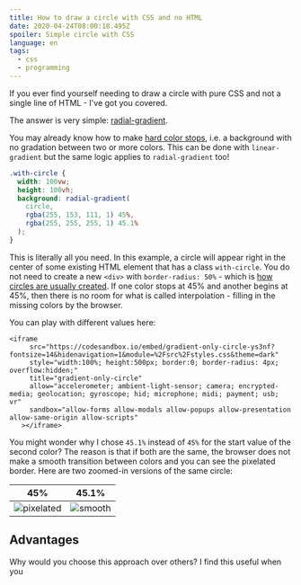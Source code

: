 ```yaml
---
title: How to draw a circle with CSS and no HTML
date: 2020-04-24T08:00:18.495Z
spoiler: Simple circle with CSS
language: en
tags:
  - css
  - programming
---
```

If you ever find yourself needing to draw a circle with pure CSS and not a single line of HTML - I've got you covered.

The answer is very simple: [radial-gradient](https://developer.mozilla.org/en-US/docs/Web/CSS/radial-gradient).

You may already know how to make [hard color stops](https://css-tricks.com/snippets/css/css-linear-gradient/#article-header-id-4), i.e. a background with no gradation between two or more colors. This can be done with `linear-gradient` but the same logic applies to `radial-gradient` too!

```css
.with-circle {
  width: 100vw;
  height: 100vh;
  background: radial-gradient(
    circle,
    rgba(255, 153, 111, 1) 45%,
    rgba(255, 255, 255, 1) 45.1%
  );
}
```

This is literally all you need. In this example, a circle will appear right in the center of some existing HTML element that has a class `with-circle`. You do not need to create a new `<div>` with `border-radius: 50%` - which is [how circles are usually created](https://codesandbox.io/s/html-circle-wix0k). If one color stops at 45% and another begins at 45%, then there is no room for what is called interpolation - filling in the missing colors by the browser. 

You can play with different values here:

```
<iframe
     src="https://codesandbox.io/embed/gradient-only-circle-ys3nf?fontsize=14&hidenavigation=1&module=%2Fsrc%2Fstyles.css&theme=dark"
     style="width:100%; height:500px; border:0; border-radius: 4px; overflow:hidden;"
     title="gradient-only-circle"
     allow="accelerometer; ambient-light-sensor; camera; encrypted-media; geolocation; gyroscope; hid; microphone; midi; payment; usb; vr"
     sandbox="allow-forms allow-modals allow-popups allow-presentation allow-same-origin allow-scripts"
   ></iframe>
```

You might wonder why I chose `45.1%` instead of `45%` for the start value of the second color? The reason is that if both are the same, the browser does not make a smooth transition between colors and you can see the pixelated border. Here are two zoomed-in versions of the same circle:

|45%|45.1%|
|-----|----|
|![pixelated](/assets/roughedge.png)|![smooth](/assets/smoothedge.png)|

## Advantages

Why would you choose this approach over others? I find this useful when you